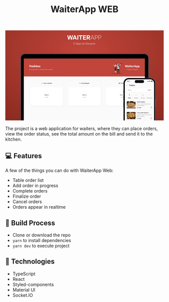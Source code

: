 <h1 align="center"> WaiterApp WEB </h1> <br>

![Screenshot](./src/assets/images/cover.jpg)

The project is a web application for waiters, where they can place orders, view the order status, see the total amount on the bill and send it to the kitchen.

## 💻 Features

A few of the things you can do with WaiterApp Web:

* Table order list
* Add order in progress
* Complete orders
* Finalize order
* Cancel orders
* Orders appear in realtime

## 🧰 Build Process

- Clone or download the repo
- `yarn` to install dependencies
- `yarn dev` to execute project

## 🚀 Technologies

- TypeScript
- React
- Styled-components
- Material UI
- Socket.IO
